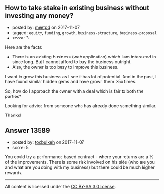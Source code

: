 ## How to take stake in existing business without investing any money?

- posted by: [meetpd](https://stackexchange.com/users/222022/meetpd) on 2017-11-07
- tagged: `equity`, `funding`, `growth`, `business-structure`, `business-proposal`
- score: 3

Here are the facts:

* There is an existing business (web application) which I am interested in since long. But I cannot afford to buy the business outright.
* Also, the owner is too busy to improve this business.

I want to grow this business as I see it has lot of potential. And in the past, I have found similar hidden gems and have grown them >5x times.

So, how do I approach the owner with a deal which is fair to both the parties?

Looking for advice from someone who has already done something similar.

Thanks!


## Answer 13589

- posted by: [toobulkeh](https://stackexchange.com/users/1462218/toobulkeh) on 2017-11-07
- score: 5

You could try a performance based contract - where your returns are a % of the improvements. There is some risk involved on his side (who are you and what are you doing with my business) but there could be much higher rewards.



---

All content is licensed under the [CC BY-SA 3.0 license](https://creativecommons.org/licenses/by-sa/3.0/).
